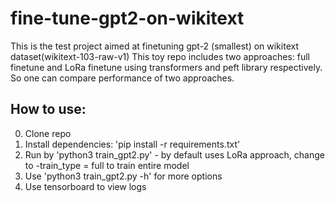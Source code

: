 # fine-tune-gpt2-on-wikitext
This is the test project aimed at finetuning gpt-2 (smallest) on wikitext dataset(wikitext-103-raw-v1)
This toy repo includes two approaches: full finetune and LoRa finetune using transformers and peft library respectively. 
So one can compare performance of two approaches. 
## How to use:
0. Clone repo
1. Install dependencies: 'pip install -r requirements.txt'
2. Run by 'python3 train_gpt2.py'  - by default uses LoRa approach, change to  -train_type = full to train entire model
3. Use 'python3 train_gpt2.py -h' for more options
4. Use tensorboard to view logs
      
